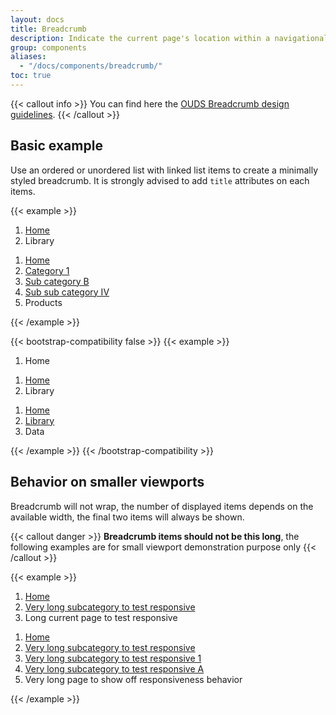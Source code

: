 ```yaml
---
layout: docs
title: Breadcrumb
description: Indicate the current page's location within a navigational hierarchy that automatically adds separators via CSS.
group: components
aliases:
  - "/docs/components/breadcrumb/"
toc: true
---
```


{{< callout info >}}
You can find here the [OUDS Breadcrumb design guidelines](https://unified-design-system.orange.com/472794e18/p/775908-breadcrumb).
{{< /callout >}}

## Basic example

Use an ordered or unordered list with linked list items to create a minimally styled breadcrumb. It is strongly advised to add `title` attributes on each items.

{{< example >}}
<nav aria-label="basic breadcrumb">
  <ol class="breadcrumb">
    <li class="breadcrumb-item"><a href="#" title="Home">Home</a></li>
    <li class="breadcrumb-item active" aria-current="page"><span title="Library">Library</span></li>
  </ol>
</nav>

<nav aria-label="full breadcrumb ">
  <ol class="breadcrumb">
    <li class="breadcrumb-item"><a href="#" title="Home">Home</a></li>
    <li class="breadcrumb-item"><a href="#" title="Category 1">Category 1</a></li>
    <li class="breadcrumb-item"><a href="#" title="Sub category B">Sub category B</a></li>
    <li class="breadcrumb-item"><a href="#" title="Sub sub category IV">Sub sub category IV</a></li>
    <li class="breadcrumb-item active" aria-current="page"><span title="Products">Products</span></li>
  </ol>
</nav>
{{< /example >}}

{{< bootstrap-compatibility false >}}
{{< example >}}
<nav aria-label="breadcrumb">
  <ol class="breadcrumb">
    <li class="breadcrumb-item active" aria-current="page">Home</li>
  </ol>
</nav>

<nav aria-label="breadcrumb">
  <ol class="breadcrumb">
    <li class="breadcrumb-item"><a href="#">Home</a></li>
    <li class="breadcrumb-item active" aria-current="page">Library</li>
  </ol>
</nav>

<nav aria-label="breadcrumb">
  <ol class="breadcrumb">
    <li class="breadcrumb-item"><a href="#">Home</a></li>
    <li class="breadcrumb-item"><a href="#">Library</a></li>
    <li class="breadcrumb-item active" aria-current="page">Data</li>
  </ol>
</nav>
{{< /example >}}
{{< /bootstrap-compatibility >}}


## Behavior on smaller viewports

Breadcrumb will not wrap, the number of displayed items depends on the available width, the final two items will always be shown.

{{< callout danger >}}
**Breadcrumb items should not be this long**, the following examples are for small viewport demonstration purpose only
{{< /callout >}}

{{< example >}}
<nav aria-label="large breadcrumb">
  <ol class="breadcrumb">
    <li class="breadcrumb-item"><a href="/" title="Home">Home</a></li>
    <li class="breadcrumb-item"><a href="#" title="Very long subcategory to test responsive">Very long subcategory to test responsive</a></li>
    <li class="breadcrumb-item active" aria-current="page"><span title="Long current page to test responsive">Long current page to test responsive</span></li>
  </ol>
</nav>

<nav aria-label="very large breadcrumb">
  <ol class="breadcrumb">
    <li class="breadcrumb-item"><a href="#" title="Home">Home</a></li>
    <li class="breadcrumb-item"><a href="#" title="Very long subcategory to test responsive">Very long subcategory to test responsive</a></li>
    <li class="breadcrumb-item"><a href="#" title="Very long subcategory to test responsive 1">Very long subcategory to test responsive 1</a></li>
    <li class="breadcrumb-item"><a href="#" title="Very long subcategory to test responsive A">Very long subcategory to test responsive A</a></li>
    <li class="breadcrumb-item active" aria-current="page"><span title="Very long page to show off responsiveness behavior">Very long page to show off responsiveness behavior</span></li>
  </ol>
</nav>
{{< /example >}}
